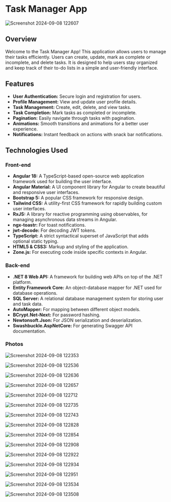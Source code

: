 # Task Manager App

![Screenshot 2024-09-08 122607](https://github.com/user-attachments/assets/9dc14965-7f02-4faf-b75d-7387d8cd1f15)

## Overview

Welcome to the Task Manager App!
This application allows users to manage their tasks efficiently. Users can create, update, mark as complete or incomplete, and delete tasks.
It is designed to help users stay organized and keep track of their to-do lists in a simple and user-friendly interface.

## Features

- **User Authentication:** Secure login and registration for users.
- **Profile Management:** View and update user profile details.
- **Task Management:** Create, edit, delete, and view tasks.
- **Task Completion:** Mark tasks as completed or incomplete.
- **Pagination:** Easily navigate through tasks with pagination.
- **Animations:** Smooth transitions and animations for a better user experience.
- **Notifications:** Instant feedback on actions with snack bar notifications.

## Technologies Used

### Front-end

- **Angular 18:** A TypeScript-based open-source web application framework used for building the user interface.
- **Angular Material:** A UI component library for Angular to create beautiful and responsive user interfaces.
- **Bootstrap 5:** A popular CSS framework for responsive design.
- **Tailwind CSS:** A utility-first CSS framework for rapidly building custom user interfaces.
- **RxJS:** A library for reactive programming using observables, for managing asynchronous data streams in Angular.
- **ngx-toastr:** For toast notifications.
- **jwt-decode:** For decoding JWT tokens.
- **TypeScript:** A strict syntactical superset of JavaScript that adds optional static typing.
- **HTML5 & CSS3:** Markup and styling of the application.
- **Zone.js:** For executing code inside specific contexts in Angular.

### Back-end

- **.NET 8 Web API:** A framework for building web APIs on top of the .NET platform.
- **Entity Framework Core:** An object-database mapper for .NET used for database operations.
- **SQL Server:** A relational database management system for storing user and task data.
- **AutoMapper:** For mapping between different object models.
- **BCrypt.Net-Next:** For password hashing.
- **Newtonsoft.Json:** For JSON serialization and deserialization.
- **Swashbuckle.AspNetCore:** For generating Swagger API documentation.

### Photos

![Screenshot 2024-09-08 122353](https://github.com/user-attachments/assets/e203b77b-adb8-4ac3-b9bd-19a46272a064)

![Screenshot 2024-09-08 122536](https://github.com/user-attachments/assets/b6817502-581c-445e-8fb8-f570cd4c1d62)

![Screenshot 2024-09-08 122636](https://github.com/user-attachments/assets/42b50f4e-8c74-41c1-b4d6-4b74f6f72c0c)

![Screenshot 2024-09-08 122657](https://github.com/user-attachments/assets/e2aa0ca7-20d9-4c28-8dff-a50937105ada)

![Screenshot 2024-09-08 122712](https://github.com/user-attachments/assets/74470e92-8088-4277-b4ee-db1c3bbaa2fe)

![Screenshot 2024-09-08 122735](https://github.com/user-attachments/assets/8c6d007c-4bf4-46ec-843a-140cb90dcc8e)

![Screenshot 2024-09-08 122743](https://github.com/user-attachments/assets/0494bae2-e672-4dd3-8108-639a8e1eaaab)

![Screenshot 2024-09-08 122828](https://github.com/user-attachments/assets/99dcc5b3-a65f-40b0-a655-6410b5337825)

![Screenshot 2024-09-08 122854](https://github.com/user-attachments/assets/906dbb0e-1ed0-4f5f-bb32-94cba142964a)

![Screenshot 2024-09-08 122908](https://github.com/user-attachments/assets/ae2aa865-e8ff-404b-a89c-603e5b1d39de)

![Screenshot 2024-09-08 122922](https://github.com/user-attachments/assets/49827399-b85d-4d90-b757-4f593f49ddac)

![Screenshot 2024-09-08 122934](https://github.com/user-attachments/assets/77712005-fe09-4376-a9fe-5fb65297fb2c)

![Screenshot 2024-09-08 122951](https://github.com/user-attachments/assets/549e3273-ef74-456d-8dd7-746ed423bc63)

![Screenshot 2024-09-08 123534](https://github.com/user-attachments/assets/286d39d4-acbd-4ce2-85e7-0f0044a90071)

![Screenshot 2024-09-08 123508](https://github.com/user-attachments/assets/d0e3318d-a3b7-4fa3-9ca7-0a4df0f7a748)
